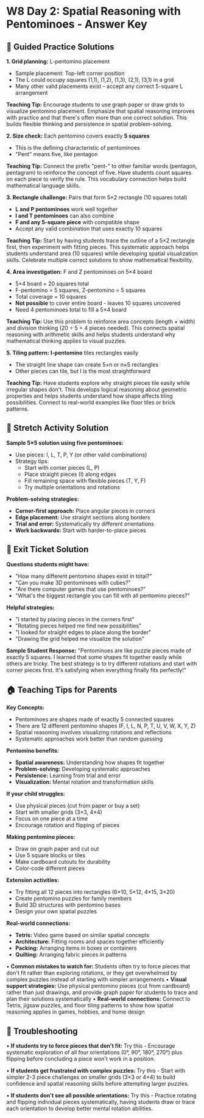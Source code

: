 # W8 Day 2: Spatial Reasoning with Pentominoes - Answer Key

## 📝 Guided Practice Solutions

**1. Grid planning:** L-pentomino placement
   - Sample placement: Top-left corner position
   - The L could occupy squares (1,1), (1,2), (1,3), (2,1), (3,1) in a grid
   - Many other valid placements exist - accept any correct 5-square L arrangement
   
   **Teaching Tip:** Encourage students to use graph paper or draw grids to visualize pentomino placement. Emphasize that spatial reasoning improves with practice and that there's often more than one correct solution. This builds flexible thinking and persistence in spatial problem-solving.

**2. Size check:** Each pentomino covers exactly **5 squares**
   - This is the defining characteristic of pentominoes
   - "Pent" means five, like pentagon
   
   **Teaching Tip:** Connect the prefix "pent-" to other familiar words (pentagon, pentagram) to reinforce the concept of five. Have students count squares on each piece to verify the rule. This vocabulary connection helps build mathematical language skills.

**3. Rectangle challenge:** Pairs that form 5×2 rectangle (10 squares total)
   - **L and P pentominoes** work well together
   - **I and T pentominoes** can also combine
   - **F and any 5-square piece** with compatible shape
   - Accept any valid combination that uses exactly 10 squares
   
   **Teaching Tip:** Start by having students trace the outline of a 5×2 rectangle first, then experiment with fitting pieces. This systematic approach helps students understand area (10 squares) while developing spatial visualization skills. Celebrate multiple correct solutions to show mathematical flexibility.

**4. Area investigation:** F and Z pentominoes on 5×4 board
   - 5×4 board = 20 squares total
   - F-pentomino = 5 squares, Z-pentomino = 5 squares
   - Total coverage = 10 squares
   - **Not possible** to cover entire board - leaves 10 squares uncovered
   - Need 4 pentominoes total to fill a 5×4 board
   
   **Teaching Tip:** Use this problem to reinforce area concepts (length × width) and division thinking (20 ÷ 5 = 4 pieces needed). This connects spatial reasoning with arithmetic skills and helps students understand why mathematical thinking applies to visual puzzles.

**5. Tiling pattern:** **I-pentomino** tiles rectangles easily
   - The straight line shape can create 5×n or n×5 rectangles
   - Other pieces can tile, but I is the most straightforward
   
   **Teaching Tip:** Have students explore why straight pieces tile easily while irregular shapes don't. This develops logical reasoning about geometric properties and helps students understand how shape affects tiling possibilities. Connect to real-world examples like floor tiles or brick patterns.

## 🚀 Stretch Activity Solution

**Sample 5×5 solution using five pentominoes:**
- Use pieces: I, L, T, P, Y (or other valid combinations)
- Strategy tips:
  - Start with corner pieces (L, P)
  - Place straight pieces (I) along edges
  - Fill remaining space with flexible pieces (T, Y, F)
  - Try multiple orientations and rotations

**Problem-solving strategies:**
- **Corner-first approach:** Place angular pieces in corners
- **Edge placement:** Use straight sections along borders  
- **Trial and error:** Systematically try different orientations
- **Work backwards:** Start with harder-to-place pieces

## 🎯 Exit Ticket Solution

**Questions students might have:**
- "How many different pentomino shapes exist in total?"
- "Can you make 3D pentominoes with cubes?"
- "Are there computer games that use pentominoes?"
- "What's the biggest rectangle you can fill with all pentomino pieces?"

**Helpful strategies:**
- "I started by placing pieces in the corners first"
- "Rotating pieces helped me find new possibilities"
- "I looked for straight edges to place along the border"
- "Drawing the grid helped me visualize the solution"

**Sample Student Response:** "Pentominoes are like puzzle pieces made of exactly 5 squares. I learned that some shapes fit together easily while others are tricky. The best strategy is to try different rotations and start with corner pieces first. It's satisfying when everything finally fits perfectly!"

## 🏠 Teaching Tips for Parents

**Key Concepts:**
- Pentominoes are shapes made of exactly 5 connected squares
- There are 12 different pentomino shapes (F, I, L, N, P, T, U, V, W, X, Y, Z)
- Spatial reasoning involves visualizing rotations and reflections
- Systematic approaches work better than random guessing

**Pentomino benefits:**
- **Spatial awareness:** Understanding how shapes fit together
- **Problem-solving:** Developing systematic approaches
- **Persistence:** Learning from trial and error
- **Visualization:** Mental rotation and transformation skills

**If your child struggles:**
- Use physical pieces (cut from paper or buy a set)
- Start with smaller grids (3×3, 4×4)
- Focus on one piece at a time
- Encourage rotation and flipping of pieces

**Making pentomino pieces:**
- Draw on graph paper and cut out
- Use 5 square blocks or tiles
- Make cardboard cutouts for durability
- Color-code different pieces

**Extension activities:**
- Try fitting all 12 pieces into rectangles (6×10, 5×12, 4×15, 3×20)
- Create pentomino puzzles for family members
- Build 3D structures with pentomino bases
- Design your own spatial puzzles

**Real-world connections:**
- **Tetris:** Video game based on similar spatial concepts
- **Architecture:** Fitting rooms and spaces together efficiently
- **Packing:** Arranging items in boxes or containers
- **Quilting:** Arranging fabric pieces in patterns

• **Common mistakes to watch for:** Students often try to force pieces that don't fit rather than exploring rotations, or they get overwhelmed by complex puzzles instead of starting with simpler arrangements
• **Visual support strategies:** Use physical pentomino pieces (cut from cardboard) rather than just drawings, and provide graph paper for students to trace and plan their solutions systematically
• **Real-world connections:** Connect to Tetris, jigsaw puzzles, and floor tiling patterns to show how spatial reasoning applies in games, hobbies, and home design

## 🔧 Troubleshooting

• **If students try to force pieces that don't fit:** Try this - Encourage systematic exploration of all four orientations (0°, 90°, 180°, 270°) plus flipping before concluding a piece won't work in a position.

• **If students get frustrated with complex puzzles:** Try this - Start with simpler 2-3 piece challenges on smaller grids (3×3 or 4×4) to build confidence and spatial reasoning skills before attempting larger puzzles.

• **If students don't see all possible orientations:** Try this - Practice rotating and flipping individual pieces systematically, having students draw or trace each orientation to develop better mental rotation abilities.